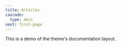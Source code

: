 ```yaml
---
title: Articles
cascade:
  type: docs
next: first-page
---
```


This is a demo of the theme's documentation layout.
